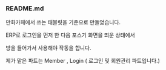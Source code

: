 ﻿### README.md

만화카페에서 쓰는 태블릿을 기준으로 만들었습니다.

ERP로 로그인을 먼저 한 다음 포스기 화면을 띄운 상태에서

방을 들어가서 사용해야 작동을 합니다.

제가 맡은 파트는 Member , Login ( 로그인 및 회원관리 파트입니다.)
